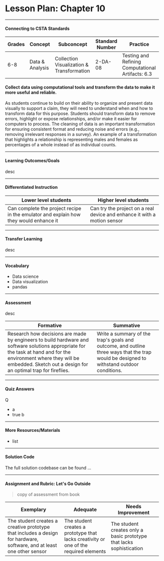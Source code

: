 # Lesson Plan: Chapter 10
---
#### Connecting to CSTA Standards

Grades | Concept | Subconcept | Standard Number | Practice
---|---|---|---|---
6-8 | Data & Analysis | Collection Visualization & Transformation | 2-DA-08 | Testing and Refining Computational Artifacts: 6.3 |

#### Collect data using computational tools and transform the data to make it more useful and reliable.

As students continue to build on their ability to organize and present data visually to support a claim, they will need to understand when and how to transform data for this purpose. Students should transform data to remove errors, highlight or expose relationships, and/or make it easier for computers to process. The cleaning of data is an important transformation for ensuring consistent format and reducing noise and errors (e.g., removing irrelevant responses in a survey). An example of a transformation that highlights a relationship is representing males and females as percentages of a whole instead of as individual counts.

---

#### Learning Outcomes/Goals

desc

---

#### Differentiated Instruction

Lower level students | Higher level students
---|---
Can complete the project recipe in the emulator and explain how they would enhance it | Can try the project on a real device and enhance it with a motion sensor

---

#### Transfer Learning

desc

---

#### Vocabulary

* Data science 
* Data visualization 
* pandas 



---

#### Assessment

desc

Formative | Summative
---|---
Research how decisions are made by engineers to build hardware and software solutions appropriate for the task at hand and for the environment where they will be embedded. Sketch out a design for an optimal trap for fireflies. | Write a summary of the trap's goals and outcome, and outline three ways that the trap would be designed to withstand outdoor conditions.

---

#### Quiz Answers

Q
 - a
 - <span class="highlight">true b</span>



---

#### More Resources/Materials

- list

---

#### Solution Code

The full solution codebase can be found ...

---

#### Assignment and Rubric: Let's Go Outside

> copy of assessment from book

Exemplary | Adequate | Needs Improvement 
---|---|---
The student creates a creative prototype that includes a design for hardware, software, and at least one other sensor | The student creates a prototype that lacks creativity or one of the required elements | The student creates only a basic prototype that lacks sophistication

